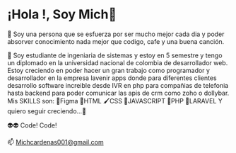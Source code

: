 # ¡Hola !, Soy Mich👋

  
  👀 Soy una persona que se esfuerza por ser mucho mejor cada dia y poder absorver conocimiento nada mejor que codigo, cafe y una buena canción. 
  
  🌱 Soy estudiante de ingeniaria de sistemas y estoy en 5 semestre y tengo un diplomado en la universidad nacional de colombia de desarrollador web. Estoy creciendo en poder 
     hacer un gran trabajo como programador y desarrollador en la empresa lavenir apps donde para diferentes clientes desarrollo software increible desde IVR en php para compañias de telefonia hasta backend para poder comunicar las apis de crm como zoho o dollybar. Mis SKILLS son:
                                                                      🎨Figma 
                                                                      👾HTML 
                                                                      🖌CSS 
                                                                      🎇JAVASCRIPT
                                                                      🐘PHP
                                                                      🥨LARAVEL 
 Y quiero seguir creciendo...🚀
  
 👽👽 Code! Code!
  
  📫 Michcardenas001@gmail.com

